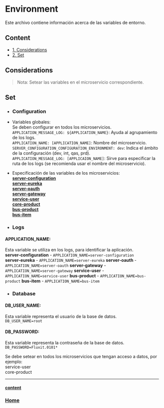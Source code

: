 # Environment

Este archivo contiene información acerca de las variables de entorno.

## Content
- [1. Considerations](#Considerations)
- [2. Set](#Set)

## Considerations
>Nota: Setear las variables en el microservicio correspondiente.

## Set

- ### Configuration
* Variables globales:  
Se deben configurar en todos los microservicios.
`APPLICATION_MESSAGE_LOG: ${APPLICATION_NAME}`: Ayuda al agrupamiento de los logs.  
`APPLICATION_NAME: [APPLICATION_NAME]`: Nombre del microservicio.  
`SERVER_CONFIGURATION_CONFIGURATION_ENVIRONMENT: dev`: Indica el ámbito de la configuración (dev, int, qas, prd).  
`APPLICATION_MESSAGE_LOG: [APPLICAION_NAME]`: Sirve para especificar la ruta de los logs (se recomienda usar el nombre del microservicio).  

* Especificación de las variables de los microservicios:  
**[server-configuration](server-configuration.md)**  
**[server-eureka](server-eureka.md)**  
**[server-oauth](server-oauth.md)**  
**[server-gateway](server-gateway)**  
**[service-user](service-user.md)**  
**[core-product](core-product.md)**  
**[bus-product](bus-product.md)**  
**[bus-item](bus-item.md)**  

- ### Logs
#### APPLICATION_NAME:
Esta variable se utiliza en los logs, para identificar la aplicación.  
**server-configuration** - `APPLICATION_NAME=server-configuration`  
**server-eureka** - `APPLICATION_NAME=server-eureka`
**server-oauth** - `APPLICATION_NAME=server-oauth`
**server-gateway** - `APPLICATION_NAME=server-gateway`
**service-user** - `APPLICATION_NAME=service-user`
**bus-product** - `APPLICATION_NAME=bus-product`
**bus-item** - `APPLICATION_NAME=bus-item`

- ### Database
#### DB_USER_NAME:
Esta variable representa el usuario de la base de datos.  
`DB_USER_NAME=root`  

#### DB_PASSWORD:
Esta variable representa la contraseña de la base de datos.  
`DB_PASSWORD=Fluxit.0101*`  

Se debe setear en todos los microservicios que tengan acceso a datos, por ejemplo:  
service-user  
core-product  

***
#### [content](#content)
### [Home](../../../../../README.md)
